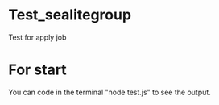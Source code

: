 # Test_sealitegroup
Test for apply job

# For start
You can code in the terminal "node test.js" to see the output.  
